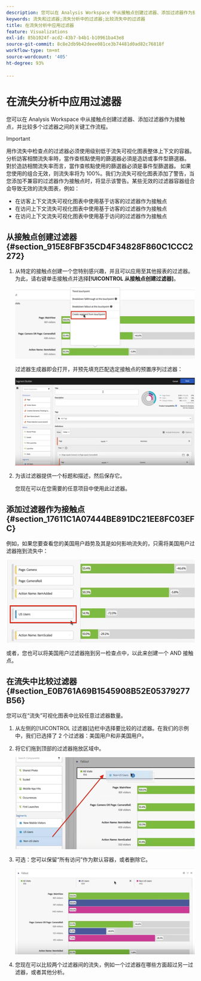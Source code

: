 ```yaml
---
description: 您可以在 Analysis Workspace 中从接触点创建过滤器、添加过滤器作为接触点，并比较多个过滤器之间的关键工作流程。
keywords: 流失和过滤器;流失分析中的过滤器;比较流失中的过滤器
title: 在流失分析中应用过滤器
feature: Visualizations
exl-id: 85b1024f-acd2-43b7-b4b1-b10961ba43e8
source-git-commit: 8c8e2db9b42deee081ce3b74481d0ad82c76818f
workflow-type: tm+mt
source-wordcount: '405'
ht-degree: 93%

---
```


# 在流失分析中应用过滤器

您可以在 Analysis Workspace 中从接触点创建过滤器、添加过滤器作为接触点，并比较多个过滤器之间的关键工作流程。

>[!IMPORTANT]
>
>用作流失中检查点的过滤器必须使用级别低于流失可视化图表整体上下文的容器。分析訪客相關流失率時，當作查核點使用的篩選器必須是造訪或事件型篩選器。 對於造訪相關流失率而言，當作查核點使用的篩選器必須是事件型篩選器。 如果您使用的组合无效，则流失率将为 100%。我们为流失可视化图表添加了警告，当您添加不兼容的过滤器作为接触点时，将显示该警告。某些无效的过滤器容器组合会导致无效的流失图表，例如：

* 在访客上下文流失可视化图表中使用基于访客的过滤器作为接触点
* 在访问上下文流失可视化图表中使用基于访客的过滤器作为接触点
* 在访问上下文流失可视化图表中使用基于访问的过滤器作为接触点

## 从接触点创建过滤器 {#section_915E8FBF35CD4F34828F860C1CCC2272}

1. 从特定的接触点创建一个您特别感兴趣，并且可以应用至其他报表的过滤器。为此，请右键单击接触点并选择&#x200B;**[!UICONTROL 从接触点创建过滤器]**。

   ![](assets/segment-from-touchpoint.png)

   过滤器生成器即会打开，并预先填充匹配选定接触点的预置序列过滤器：

   ![](assets/segment-builder.png)

1. 为该过滤器提供一个标题和描述，然后保存它。

   您现在可以在您需要的任意项目中使用此过滤器。

## 添加过滤器作为接触点 {#section_17611C1A07444BE891DC21EE8FC03EFC}

例如，如果您要查看您的美国用户趋势及其是如何影响流失的，只需将美国用户过滤器拖到流失中：

![](assets/segment-touchpoint.png)

或者，您也可以将美国用户过滤器拖到另一检查点中，以此来创建一个 AND 接触点。

## 在流失中比较过滤器 {#section_E0B761A69B1545908B52E05379277B56}

您可以在“流失”可视化图表中比较任意过滤器数量。

1. 从左侧的[!UICONTROL 过滤器]边栏中选择要比较的过滤器。在我们的示例中，我们已选择了 2 个过滤器：美国用户和非美国用户。
1. 将它们拖到顶部的过滤器拖放区域中。

   ![](assets/segment-drop.png)

1. 可选：您可以保留“所有访问”作为默认容器，或者删除它。

   ![](assets/seg-compare.png)

1. 您现在可以比较两个过滤器间的流失，例如一个过滤器在哪些方面超过另一过滤器，或者其他分析。
